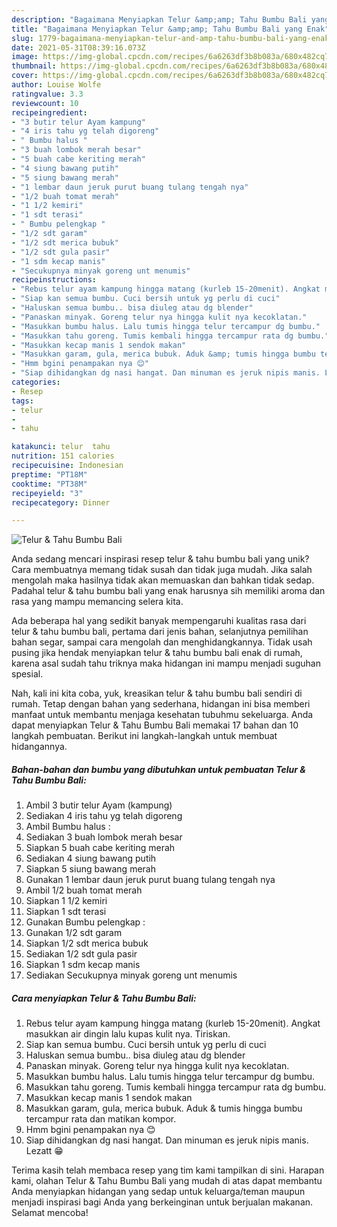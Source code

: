 ```yaml
---
description: "Bagaimana Menyiapkan Telur &amp;amp; Tahu Bumbu Bali yang Enak"
title: "Bagaimana Menyiapkan Telur &amp;amp; Tahu Bumbu Bali yang Enak"
slug: 1779-bagaimana-menyiapkan-telur-and-amp-tahu-bumbu-bali-yang-enak
date: 2021-05-31T08:39:16.073Z
image: https://img-global.cpcdn.com/recipes/6a6263df3b8b083a/680x482cq70/telur-tahu-bumbu-bali-foto-resep-utama.jpg
thumbnail: https://img-global.cpcdn.com/recipes/6a6263df3b8b083a/680x482cq70/telur-tahu-bumbu-bali-foto-resep-utama.jpg
cover: https://img-global.cpcdn.com/recipes/6a6263df3b8b083a/680x482cq70/telur-tahu-bumbu-bali-foto-resep-utama.jpg
author: Louise Wolfe
ratingvalue: 3.3
reviewcount: 10
recipeingredient:
- "3 butir telur Ayam kampung"
- "4 iris tahu yg telah digoreng"
- " Bumbu halus "
- "3 buah lombok merah besar"
- "5 buah cabe keriting merah"
- "4 siung bawang putih"
- "5 siung bawang merah"
- "1 lembar daun jeruk purut buang tulang tengah nya"
- "1/2 buah tomat merah"
- "1 1/2 kemiri"
- "1 sdt terasi"
- " Bumbu pelengkap "
- "1/2 sdt garam"
- "1/2 sdt merica bubuk"
- "1/2 sdt gula pasir"
- "1 sdm kecap manis"
- "Secukupnya minyak goreng unt menumis"
recipeinstructions:
- "Rebus telur ayam kampung hingga matang (kurleb 15-20menit). Angkat masukkan air dingin lalu kupas kulit nya. Tiriskan."
- "Siap kan semua bumbu. Cuci bersih untuk yg perlu di cuci"
- "Haluskan semua bumbu.. bisa diuleg atau dg blender"
- "Panaskan minyak. Goreng telur nya hingga kulit nya kecoklatan."
- "Masukkan bumbu halus. Lalu tumis hingga telur tercampur dg bumbu."
- "Masukkan tahu goreng. Tumis kembali hingga tercampur rata dg bumbu."
- "Masukkan kecap manis 1 sendok makan"
- "Masukkan garam, gula, merica bubuk. Aduk &amp; tumis hingga bumbu tercampur rata dan matikan kompor."
- "Hmm bgini penampakan nya 😊"
- "Siap dihidangkan dg nasi hangat. Dan minuman es jeruk nipis manis. Lezatt 😁"
categories:
- Resep
tags:
- telur
- 
- tahu

katakunci: telur  tahu 
nutrition: 151 calories
recipecuisine: Indonesian
preptime: "PT18M"
cooktime: "PT38M"
recipeyield: "3"
recipecategory: Dinner

---
```



![Telur &amp; Tahu Bumbu Bali](https://img-global.cpcdn.com/recipes/6a6263df3b8b083a/680x482cq70/telur-tahu-bumbu-bali-foto-resep-utama.jpg)

Anda sedang mencari inspirasi resep telur &amp; tahu bumbu bali yang unik? Cara membuatnya memang tidak susah dan tidak juga mudah. Jika salah mengolah maka hasilnya tidak akan memuaskan dan bahkan tidak sedap. Padahal telur &amp; tahu bumbu bali yang enak harusnya sih memiliki aroma dan rasa yang mampu memancing selera kita.

Ada beberapa hal yang sedikit banyak mempengaruhi kualitas rasa dari telur &amp; tahu bumbu bali, pertama dari jenis bahan, selanjutnya pemilihan bahan segar, sampai cara mengolah dan menghidangkannya. Tidak usah pusing jika hendak menyiapkan telur &amp; tahu bumbu bali enak di rumah, karena asal sudah tahu triknya maka hidangan ini mampu menjadi suguhan spesial.




Nah, kali ini kita coba, yuk, kreasikan telur &amp; tahu bumbu bali sendiri di rumah. Tetap dengan bahan yang sederhana, hidangan ini bisa memberi manfaat untuk membantu menjaga kesehatan tubuhmu sekeluarga. Anda dapat menyiapkan Telur &amp; Tahu Bumbu Bali memakai 17 bahan dan 10 langkah pembuatan. Berikut ini langkah-langkah untuk membuat hidangannya.

<!--inarticleads1-->

##### Bahan-bahan dan bumbu yang dibutuhkan untuk pembuatan Telur &amp; Tahu Bumbu Bali:

1. Ambil 3 butir telur Ayam (kampung)
1. Sediakan 4 iris tahu yg telah digoreng
1. Ambil  Bumbu halus :
1. Sediakan 3 buah lombok merah besar
1. Siapkan 5 buah cabe keriting merah
1. Sediakan 4 siung bawang putih
1. Siapkan 5 siung bawang merah
1. Gunakan 1 lembar daun jeruk purut buang tulang tengah nya
1. Ambil 1/2 buah tomat merah
1. Siapkan 1 1/2 kemiri
1. Siapkan 1 sdt terasi
1. Gunakan  Bumbu pelengkap :
1. Gunakan 1/2 sdt garam
1. Siapkan 1/2 sdt merica bubuk
1. Sediakan 1/2 sdt gula pasir
1. Siapkan 1 sdm kecap manis
1. Sediakan Secukupnya minyak goreng unt menumis




<!--inarticleads2-->

##### Cara menyiapkan Telur &amp; Tahu Bumbu Bali:

1. Rebus telur ayam kampung hingga matang (kurleb 15-20menit). Angkat masukkan air dingin lalu kupas kulit nya. Tiriskan.
1. Siap kan semua bumbu. Cuci bersih untuk yg perlu di cuci
1. Haluskan semua bumbu.. bisa diuleg atau dg blender
1. Panaskan minyak. Goreng telur nya hingga kulit nya kecoklatan.
1. Masukkan bumbu halus. Lalu tumis hingga telur tercampur dg bumbu.
1. Masukkan tahu goreng. Tumis kembali hingga tercampur rata dg bumbu.
1. Masukkan kecap manis 1 sendok makan
1. Masukkan garam, gula, merica bubuk. Aduk &amp; tumis hingga bumbu tercampur rata dan matikan kompor.
1. Hmm bgini penampakan nya 😊
1. Siap dihidangkan dg nasi hangat. Dan minuman es jeruk nipis manis. Lezatt 😁




Terima kasih telah membaca resep yang tim kami tampilkan di sini. Harapan kami, olahan Telur &amp; Tahu Bumbu Bali yang mudah di atas dapat membantu Anda menyiapkan hidangan yang sedap untuk keluarga/teman maupun menjadi inspirasi bagi Anda yang berkeinginan untuk berjualan makanan. Selamat mencoba!
